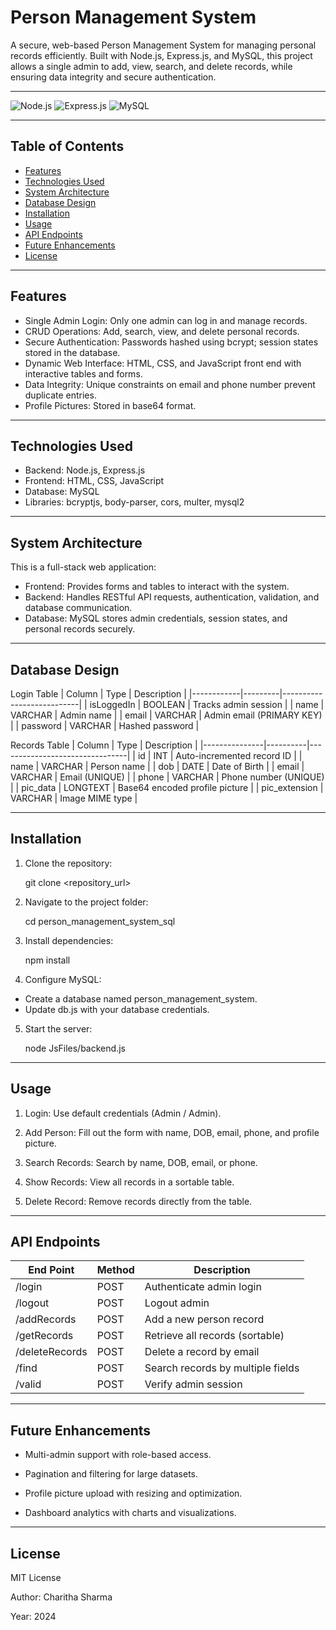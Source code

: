 # Person Management System

A secure, web-based Person Management System for managing personal records efficiently. Built with Node.js, Express.js, and MySQL, this project allows a single admin to add, view, search, and delete records, while ensuring data integrity and secure authentication.

---

![Node.js](https://img.shields.io/badge/Node.js-v18-green) 
![Express.js](https://img.shields.io/badge/Express.js-v4.18-blue) 
![MySQL](https://img.shields.io/badge/MySQL-v8-lightgrey)

---

## Table of Contents

- [Features](#features)  
- [Technologies Used](#technologies-used)  
- [System Architecture](#system-architecture)  
- [Database Design](#database-design)  
- [Installation](#installation)  
- [Usage](#usage)  
- [API Endpoints](#api-endpoints)  
- [Future Enhancements](#future-enhancements)  
- [License](#license)  

---

## Features

- Single Admin Login: Only one admin can log in and manage records.  
- CRUD Operations: Add, search, view, and delete personal records.  
- Secure Authentication: Passwords hashed using bcrypt; session states stored in the database.  
- Dynamic Web Interface: HTML, CSS, and JavaScript front end with interactive tables and forms.  
- Data Integrity: Unique constraints on email and phone number prevent duplicate entries.  
- Profile Pictures: Stored in base64 format.

---

## Technologies Used

- Backend: Node.js, Express.js  
- Frontend: HTML, CSS, JavaScript  
- Database: MySQL  
- Libraries: bcryptjs, body-parser, cors, multer, mysql2  

---

## System Architecture

This is a full-stack web application:  
- Frontend: Provides forms and tables to interact with the system.  
- Backend: Handles RESTful API requests, authentication, validation, and database communication.  
- Database: MySQL stores admin credentials, session states, and personal records securely.

---

## Database Design

Login Table
| Column     | Type    | Description               |
|------------|---------|---------------------------|
| isLoggedIn | BOOLEAN | Tracks admin session      |
| name       | VARCHAR | Admin name                |
| email      | VARCHAR | Admin email (PRIMARY KEY) |
| password   | VARCHAR | Hashed password           |

Records Table
| Column        | Type     | Description                    |
|---------------|----------|--------------------------------|
| id            | INT      | Auto-incremented record ID     |
| name          | VARCHAR  | Person name                    |
| dob           | DATE     | Date of Birth                  |
| email         | VARCHAR  | Email (UNIQUE)                 |
| phone         | VARCHAR  | Phone number (UNIQUE)          |
| pic_data      | LONGTEXT | Base64 encoded profile picture |
| pic_extension | VARCHAR  | Image MIME type                |

---

## Installation

1. Clone the repository:  

   git clone <repository_url>

2. Navigate to the project folder:

   cd person_management_system_sql

3. Install dependencies:

   npm install

4. Configure MySQL:

 - Create a database named person_management_system.
 - Update db.js with your database credentials.

5. Start the server:

   node JsFiles/backend.js

---

## Usage

1. Login: Use default credentials (Admin / Admin).

2. Add Person: Fill out the form with name, DOB, email, phone, and profile picture.

3. Search Records: Search by name, DOB, email, or phone.

4. Show Records: View all records in a sortable table.

5. Delete Record: Remove records directly from the table.

---

## API Endpoints

| End Point        | Method   | Description                        |
|------------------|----------|------------------------------------|
| /login           |  POST    | Authenticate admin login           |
| /logout          |  POST    | Logout admin                       |
| /addRecords      |  POST    | Add a new person record            |
| /getRecords      |  POST    | Retrieve all records (sortable)    |            
| /deleteRecords   |  POST    | Delete a record by email           |
| /find            |  POST    | Search records by multiple fields  |
| /valid           |  POST    | Verify admin session               |

---

## Future Enhancements

- Multi-admin support with role-based access.

- Pagination and filtering for large datasets.

- Profile picture upload with resizing and optimization.

- Dashboard analytics with charts and visualizations.

---

## License

MIT License

Author: Charitha Sharma

Year: 2024